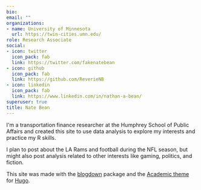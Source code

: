 ```yaml
---
bio:
email: ""
organizations:
- name: University of Minnesota
  url: https://twin-cities.umn.edu/
role: Research Associate
social:
- icon: twitter
  icon_pack: fab
  link: https://twitter.com/fakenatebean
- icon: github
  icon_pack: fab
  link: https://github.com/ReverieNB
- icon: linkedin
  icon_pack: fab
  link: https://www.linkedin.com/in/nathan-a-bean/
superuser: true
title: Nate Bean
---
```


I'm a transportation finance researcher at the Humphrey School of Public Affairs and created this site to use data analysis to explore my interests and practice my R skills.

I plan to post about the LA Rams and football during the NFL season, but might also post analysis related to other interests like gaming, politics, and fiction.

This site was made with the [blogdown](https://github.com/rstudio/blogdown) package and the [Academic theme](https://themes.gohugo.io/academic/) for [Hugo](https://gohugo.io/).

